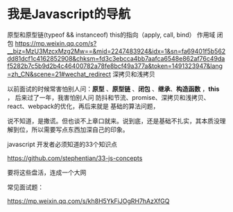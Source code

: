 # 我是Javascript的导航

原型和原型链(typeof && instanceof)
this的指向（apply, call, bind）
作用域
闭包
https://mp.weixin.qq.com/s?__biz=MzU3MzcxMzg2Mw==&mid=2247483924&idx=1&sn=fa69401f5b562dd81dcf1c4162852908&chksm=fd3c3ebcca4bb7aafca6548e862af76c49daf5282b7c5b9d2b4c46400782a78fe8bcf49a377a&token=1491323947&lang=zh_CN&scene=21#wechat_redirect
深拷贝和浅拷贝

以前面试的时候常害怕别人问：**原型** 、**原型链** 、**闭包** 、**继承**、**构造函数** ，**this** ， 后来过了一年，我害怕别人问 防抖和节流、promise、深拷贝和浅拷贝、react、webpack的优化，再后来就是 基础的算法问题，

说不知道，是撒谎。但也谈不上章口就来。说到底，还是基础不扎实，其本质没理解到位，所以需要写点东西加深自己的印象。

javascript 开发者必须知道的33个知识点

https://github.com/stephentian/33-js-concepts



要将这些盘活，连成一个大网



常见面试题：

https://mp.weixin.qq.com/s/kh8H5YkFiJOgRH7hAzXfGQ